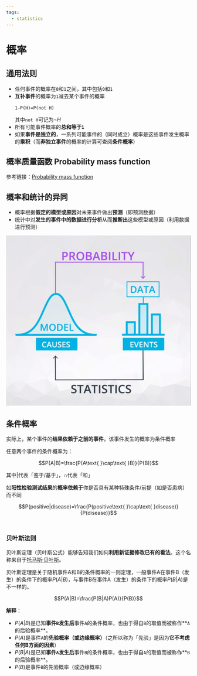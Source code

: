 ```yaml
---
tags:
  - statistics
---
```


# 概率

## 通用法则
* 任何事件的概率在`0`和`1`之间，其中包括`0`和`1`
* **互补事件**的概率为`1`减去某个事件的概率
    ```
    1−P(H)=P(not H)
    ```
    其中`not H`可记为$\neg H$
* 所有可能事件概率的**总和等于`1`**
* 如果**事件是独立的**，一系列可能事件的（同时成立）概率是这些事件发生概率的**乘积**（而**非独立事件**的概率的计算可查阅**条件概率**）

## 概率质量函数 Probability mass function

参考链接：[Probability mass function](https://en.wikipedia.org/wiki/Probability_mass_function)

## 概率和统计的异同
* 概率根据**假定的模型或原因**对未来事件做出**预测**（即预测数据）
* 统计中对**发生的事件中的数据进行分析**从而**推断出**这些模型或原因（利用数据进行预测）

![概率与统计](./images/20181217095313363_17097.png)

## 条件概率
实际上，某个事件的**结果依赖于之前的事件**，该事件发生的概率为条件概率

任意两个事件的条件概率为：

$$P(A|B)=\frac{P(A\text{ }\cap\text{ }B)}{P(B)}$$

其中$|$代表「鉴于/基于」，$\cap$代表「和」

如**阳性检验测试结果**的**概率依赖于**你是否具有某种特殊条件/前提（如是否患病）而不同

$$P(positive|disease)=\frac{P(positive\text{ }\cap\text{ }disease)}{P(disease)}$$
​
### 贝叶斯法则
贝叶斯定理（贝叶斯公式）能够告知我们如何**利用新证据修改已有的看法**。这个名称来自于[托马斯·贝叶斯](https://zh.wikipedia.org/wiki/%E6%89%98%E9%A9%AC%E6%96%AF%C2%B7%E8%B4%9D%E5%8F%B6%E6%96%AF)。

贝叶斯定理是关于随机事件A和B的条件概率的一则定理，一般事件A在事件B（发生）的条件下的概率$P(A|B)$，与事件B在事件A（发生）的条件下的概率$P(B|A)$是不一样的。

$$P(A|B)=\frac{P(B|A)P(A)}{P(B)}$$

**解释**：
* $P(A|B)$是已知**事件`B`发生后**事件`A`的条件概率，也由于得自`B`的取值而被称作**`A`的后验概率**。
* $P(A)$是事件`A`的**先验概率（或边缘概率）**（之所以称为「先验」是因为**它不考虑任何B方面的因素**）
* $P(B|A)$是已知**事件`A`发生后**事件`B`的条件概率，也由于得自`A`的取值而被称作**`B`的后验概率**。
* $P(B)$是事件`B`的先验概率（或边缘概率）
